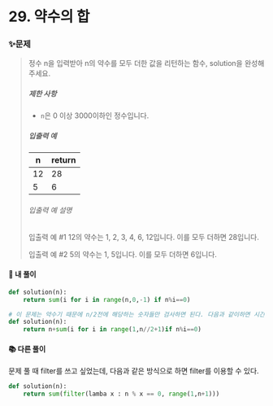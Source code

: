 # 29. 약수의 합

### ✨문제

> 정수 n을 입력받아 n의 약수를 모두 더한 값을 리턴하는 함수, solution을 완성해주세요.
>
> ##### 제한 사항
>
> - `n`은 0 이상 3000이하인 정수입니다.
>
> ##### 입출력 예
>
> | n    | return |
> | ---- | ------ |
> | 12   | 28     |
> | 5    | 6      |
>
> ###### 입출력 예 설명
>
> 입출력 예 #1
> 12의 약수는 1, 2, 3, 4, 6, 12입니다. 이를 모두 더하면 28입니다.
>
> 입출력 예 #2
> 5의 약수는 1, 5입니다. 이를 모두 더하면 6입니다.



#### 🎈 내 풀이

```python
def solution(n):
    return sum(i for i in range(n,0,-1) if n%i==0)

# 이 문제는 약수기 때문에 n/2전에 해당하는 숫자들만 검사하면 된다. 다음과 같이하면 시간을 줄일 수 있다.
def solution(n):
    return n+sum(i for i in range(1,n//2+1)if n%i==0)
```



#### **📚 다른 풀이** 

문제 풀 때 filter를 쓰고 싶었는데, 다음과 같은 방식으로 하면 filter를 이용할 수 있다.

```python
def solution(n):
    return sum(filter(lamba x : n % x == 0, range(1,n+1)))
```





